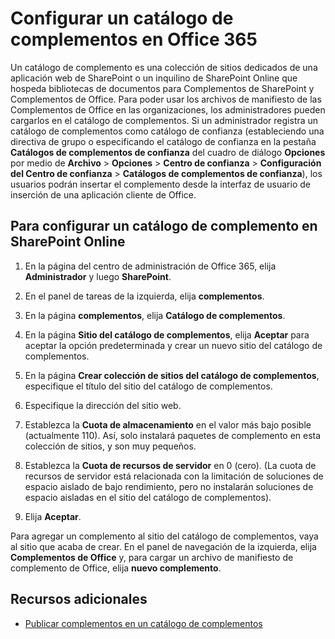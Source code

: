 
# Configurar un catálogo de complementos en Office 365

Un catálogo de complemento es una colección de sitios dedicados de una aplicación web de SharePoint o un inquilino de SharePoint Online que hospeda bibliotecas de documentos para Complementos de SharePoint y Complementos de Office. Para poder usar los archivos de manifiesto de las Complementos de Office en las organizaciones, los administradores pueden cargarlos en el catálogo de complementos. Si un administrador registra un catálogo de complementos como catálogo de confianza (estableciendo una directiva de grupo o especificando el catálogo de confianza en la pestaña  **Catálogos de complementos de confianza** del cuadro de diálogo **Opciones** por medio de **Archivo** > **Opciones** > **Centro de confianza** > **Configuración del Centro de confianza** > **Catálogos de complementos de confianza**), los usuarios podrán insertar el complemento desde la interfaz de usuario de inserción de una aplicación cliente de Office.

## Para configurar un catálogo de complemento en SharePoint Online


1. En la página del centro de administración de Office 365, elija  **Administrador** y luego **SharePoint**.
    
2. En el panel de tareas de la izquierda, elija  **complementos**.
    
3. En la página  **complementos**, elija  **Catálogo de complementos**.
    
4. En la página  **Sitio del catálogo de complementos**, elija  **Aceptar** para aceptar la opción predeterminada y crear un nuevo sitio del catálogo de complementos.
    
5. En la página  **Crear colección de sitios del catálogo de complementos**, especifique el título del sitio del catálogo de complementos.
    
6. Especifique la dirección del sitio web.
    
7. Establezca la  **Cuota de almacenamiento** en el valor más bajo posible (actualmente 110). Así, solo instalará paquetes de complemento en esta colección de sitios, y son muy pequeños.
    
8. Establezca la  **Cuota de recursos de servidor** en 0 (cero). (La cuota de recursos de servidor está relacionada con la limitación de soluciones de espacio aislado de bajo rendimiento, pero no instalarán soluciones de espacio aisladas en el sitio del catálogo de complementos).
    
9. Elija  **Aceptar**.
    
Para agregar un complemento al sitio del catálogo de complementos, vaya al sitio que acaba de crear. En el panel de navegación de la izquierda, elija  **Complementos de Office** y, para cargar un archivo de manifiesto de complemento de Office, elija **nuevo complemento**.


## Recursos adicionales


- [Publicar complementos en un catálogo de complementos](../publish/publish-task-pane-and-content-add-ins-to-an-add-in-catalog.md)

    

